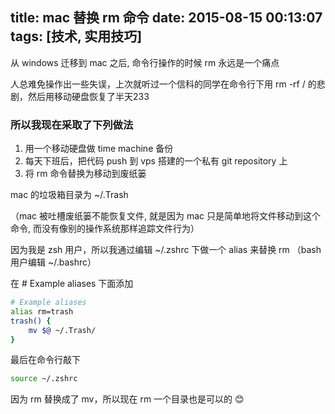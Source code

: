 title: mac 替换 rm 命令
date: 2015-08-15 00:13:07
tags: [技术, 实用技巧]
---
从 windows 迁移到 mac 之后, 命令行操作的时候 rm 永远是一个痛点

人总难免操作出一些失误，上次就听过一个信科的同学在命令行下用 rm -rf / 的悲剧，然后用移动硬盘恢复了半天233

### 所以我现在采取了下列做法
1. 用一个移动硬盘做 time machine 备份
2. 每天下班后，把代码 push 到 vps 搭建的一个私有 git repository 上
3. 将 rm 命令替换为移动到废纸篓

mac 的垃圾箱目录为 ~/.Trash 

（mac 被吐槽废纸篓不能恢复文件, 就是因为 mac 只是简单地将文件移动到这个命令, 而没有像别的操作系统那样追踪文件行为）

因为我是 zsh 用户，所以我通过编辑 ~/.zshrc 下做一个 alias 来替换 rm
（bash 用户编辑 ~/.bashrc）

在 # Example aliases 下面添加
``` bash
# Example aliases
alias rm=trash
trash() {
    mv $@ ~/.Trash/
}
```
最后在命令行敲下
``` bash
source ~/.zshrc
```

因为 rm 替换成了 mv，所以现在 rm 一个目录也是可以的 😊
